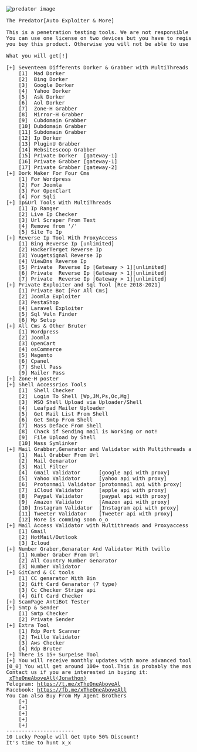 <pre>
<img src="https://user-images.githubusercontent.com/86317606/123600554-a73b6880-d7ab-11eb-8d69-e36bb453f594.png" alt="predator image">

The Predator[Auto Exploiter & More]

This is a penetration testing tools. We are not responsible for any illegel activity.
You can use one license on two devices but you have to register your two devices when
you buy this product. Otherwise you will not be able to use two devices with one license.

What you will get[!]

[+] Seventeen Differents Dorker & Grabber with MultiThreads and ProxyAccess
	[1]  Mad Dorker
	[2]  Bing Dorker
	[3]  Google Dorker
	[4]  Yahoo Dorker
	[5]  Ask Dorker
	[6]  Aol Dorker
	[7]  Zone-H Grabber
	[8]  Mirror-H Grabber 
	[9]  Cubdomain Grabber
	[10] Dubdomain Grabber
	[11] Subdomain Grabber
	[12] Ip Dorker
	[13] PluginU Grabber
	[14] Websitescoop Grabber
	[15] Private Dorker  [gateway-1]
	[16] Private Grabber [gateway-1]
	[17] Private Grabber [gateway-2]
[+] Dork Maker For Four Cms 
	[1] For Wordpress
	[2] For Joomla
	[3] For OpenClart
	[4] For Sqli
[+] Ip&Url Tools With MultiThreads
	[1] Ip Ranger
	[2] Live Ip Checker
	[3] Url Scraper From Text
	[4] Remove from '/'
	[5] Site To Ip
[+] Reverse Ip Tool With ProxyAccess
	[1] Bing Reverse Ip [unlimited]
	[2] HackerTerget Reverse Ip
	[3] Yougetsignal Reverse Ip
	[4] ViewDns Reverse Ip
	[5] Private  Reverse Ip [Gateway > 1][unlimited]
	[6] Private  Reverse Ip [Gateway > 1][unlimited]
	[7] Private  Reverse Ip [Gateway > 1][unlimited]
[+] Private Exploiter and Sql Tool [Rce 2018-2021]
	[1] Private Bot [For All Cms]
	[2] Joomla Exploiter
	[3] PestaShop
	[4] Laravel Exploiter
	[5] Sql Vuln Finder
	[6] Wp Setup
[+] All Cms & Other Bruter 
	[1] Wordpress
	[2] Joomla
	[3] OpenCart
	[4] osCommerce
	[5] Magento
	[6] Cpanel
	[7] Shell Pass
	[9] Mailer Pass
[+] Zone-H poster
[+] Shell Accessrios Tools
	[1]  Shell Checker
	[2]  Login To Shell [Wp,JM,Ps,Oc,Mg]
	[3]  WSO Shell Upload via Uploader/Shell
	[4]  Leafpad Mailer Uploader
	[5]  Get Mail List From Shell
	[6]  Get Smtp From Shell
	[7]  Mass Deface From Shell
	[8]  Chack if Sending mail is Working or not!
	[9]  File Upload by Shell
	[10] Mass Symlinker
[+] Mail Grabber,Genarator and Validator with Multithreads and Proxyaccess
	[1]  Mail Grabber From Url
	[2]  Mail Genarator
	[3]  Mail Filter
	[4]  Gmail Validator      [google api with proxy] 
	[5]  Yahoo Validator      [yahoo api with proxy] 
	[6]  Protonmail Validator [protonmail api with proxy] 
	[7]  iCloud Validator     [apple api with proxy] 
	[8]  Paypal Validator     [paypal api with proxy] 
	[9]  Amazon Validator     [Amazon api with proxy] 
	[10] Instagram Validator  [Instagram api with proxy] 
	[11] Tweeter Validator    [Tweeter api with proxy] 
	[12] More is comming soon o_o
[+] Mail Access Validator with Multithreads and Proxyaccess
	[1] Gmail
	[2] HotMail/Outlook
	[3] Icloud
[+] Number Graber,Genarator And Validator With twillo
	[1] Number Graber From Url
	[2] All Country Number Genarator
	[3] Number Validator
[+] GitCard & CC tools
	[1] CC genarator With Bin
	[2] Gift Card Genarator (7 type)
	[3] Cc Checker Stripe api
	[4] Gift Card Checker
[+] ScamPage AntiBot Tester
[+] Smtp & Sender
	[1] Smtp Checker
	[2] Private Sender
[+] Extra Tool
	[1] Rdp Port Scanner
	[2] Twillo Validator
	[3] Aws Checker
	[4] Rdp Bruter
[+] There is 15+ Surpeise Tool
[+] You will receive monthly updates with more advanced tools
[0_0] You will get around 100+ tool.This is probably the most resourceful + advanced tool you have ever seen [0_0]
Contact us if you are interested in buying it:
 <a href="https://t.me/xTheOneAboveAll" target="_blank">xTheOneAboveAll(Jonathon)</a> 
Telegram: <a href="https://t.me/xTheOneAboveAll" target="_blank">https://t.me/xTheOneAboveAl</a>
Facebook: <a href="https://fb.me/xTheOneAboveAll" target="_blank">https://fb.me/xTheOneAboveAll</a>
You Can also Buy From My Agent Brothers
	[+]
	[+]
	[+]
	[+]
	[+]
----------------------
10 Lucky People will Get Upto 50% Discount!
It's time to hunt x_x




</pre>
